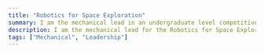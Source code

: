 ```yaml
---
title: "Robotics for Space Exploration"
summary: I am the mechanical lead in an undergraduate level competitive design team
description: I am the mechanical lead for the Robotics for Space Exploration competitive design team
tags: ["Mechanical", "Leadership"]
---
```

# 